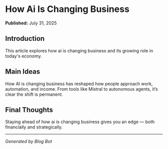 
# How Ai Is Changing Business

**Published:** July 31, 2025

## Introduction
This article explores how ai is changing business and its growing role in today's economy.

## Main Ideas
How AI is changing business has reshaped how people approach work, automation, and income. From tools like Mistral to autonomous agents, it’s clear the shift is permanent.

## Final Thoughts
Staying ahead of how ai is changing business gives you an edge — both financially and strategically.

---

*Generated by Blog Bot*
